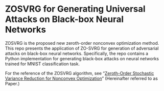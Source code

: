 # ZOSVRG for Generating Universal Attacks on Black-box Neural Networks

ZOSVRG is the proposed new zeroth-order nonconvex optimization method. This repo presents the application of ZO-SVRG for generation of adversarial attacks on black-box neural networks. Specifically, the repo contains a Python implementation for generating black-box attacks on neural networks trained for MNIST classification task.

For the reference of the ZOSVRG algorithm, see “[Zeroth-Order Stochastic Variance Reduction for Nonconvex Optimization](https://arxiv.org/abs/1805.10367)” (Hereinafter referred to as Paper.)
